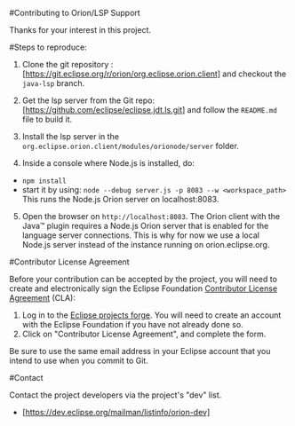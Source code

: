 #Contributing to Orion/LSP Support

Thanks for your interest in this project.

#Steps to reproduce:

1) Clone the git repository : [https://git.eclipse.org/r/orion/org.eclipse.orion.client] and checkout the `java-lsp` branch.

2) Get the lsp server from the Git repo: [https://github.com/eclipse/eclipse.jdt.ls.git] and follow the `README.md` file to build it.

3) Install the lsp server in the `org.eclipse.orion.client/modules/orionode/server` folder.

4) Inside a console where Node.js is installed, do:
  - `npm install`
  - start it by using: `node --debug server.js -p 8083 --w <workspace_path>`
  This runs the Node.js Orion server on localhost:8083.

5) Open the browser on `http://localhost:8083`.
The Orion client with the Java™ plugin requires a Node.js Orion server that is enabled for the language server connections.
This is why for now we use a local Node.js server instead of the instance running on orion.eclipse.org.

#Contributor License Agreement

Before your contribution can be accepted by the project, you will need to create and electronically sign the
Eclipse Foundation [Contributor License Agreement](https://www.eclipse.org/legal/CLA.php) (CLA):

1. Log in to the [Eclipse projects forge](https://projects.eclipse.org/user/login/sso). You will need to
   create an account with the Eclipse Foundation if you have not already done so.
2. Click on "Contributor License Agreement", and complete the form.

Be sure to use the same email address in your Eclipse account that you intend to use when you commit to Git.

#Contact

Contact the project developers via the project's "dev" list.

- [https://dev.eclipse.org/mailman/listinfo/orion-dev]
